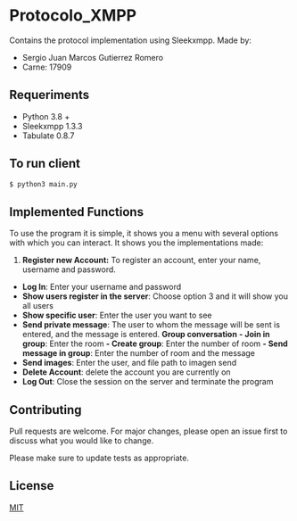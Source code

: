 # Protocolo_XMPP
Contains the protocol implementation using Sleekxmpp.
Made by:
- Sergio Juan Marcos Gutierrez Romero
- Carne: 17909

## Requeriments 
- Python 3.8 +
- Sleekxmpp 1.3.3
- Tabulate 0.8.7

## To run client
```bash
$ python3 main.py
```

## Implemented Functions
To use the program it is simple, it shows you a menu with several options with which you can interact. It shows you the implementations made:
1. **Register new Account:** To register an account, enter your name, username and password.
- **Log In**: Enter your username and password
- **Show users register in the server**: Choose option 3 and it will show you all users
- **Show specific user**: Enter the user you want to see
- **Send private message**: The user to whom the message will be sent is entered, and the message is entered.
 **Group conversation**
	**- Join in group**: Enter the room
	**- Create group**: Enter the number of room
	**- Send message in group**: Enter the number of room and the message 
- **Send images**: Enter the user, and file path to imagen send
- **Delete Account**: delete the account you are currently on 	
- **Log Out**: Close the session on the server and terminate the program

## Contributing
Pull requests are welcome. For major changes, please open an issue first to discuss what you would like to change.

Please make sure to update tests as appropriate.

## License
[MIT](https://choosealicense.com/licenses/mit/)

